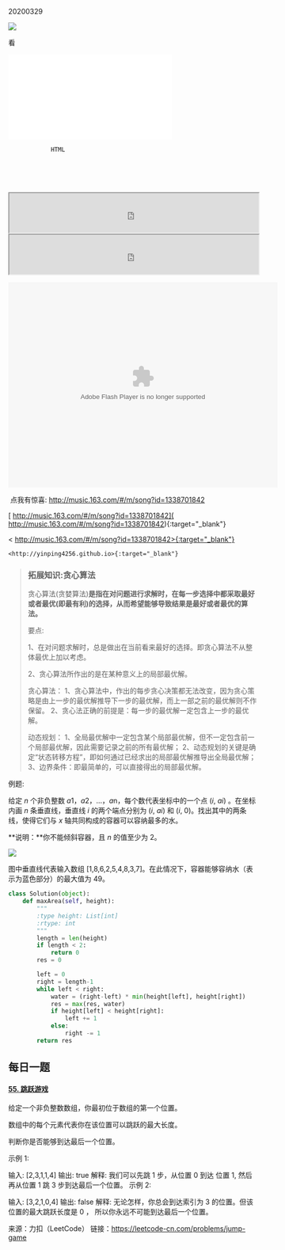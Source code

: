 





20200329

![](https://mmbiz.qpic.cn/mmbiz_jpg/Yffia3qv7fVtRiadQMcM7LTULUtqnn14VGAZG9bA7DzNRGB0ADmFWkGeG6ZSdmOp4G5xVbvlvj1hJqxmp0jg4vyg/640?wx_fmt=jpeg&tp=webp&wxfrom=5&wx_lazy=1&wx_co=1)

看

<iframe frameborder="no" border="0" marginwidth="0" marginheight="0" width=330 height=86 src="//music.163.com/outchain/player?type=2&id=1338701842&auto=1&height=66"></iframe>
<iframe frameborder="no" border="0" marginwidth="0" marginheight="0" width=330 height=86 src="//music.163.com/outchain/player?type=2&id=1401671540&auto=1&height=66"></iframe>





				HTML


​				
​				
​						

<iframe name="music" src="http://m10.music.126.net/20200328212949/d6be000e1291b561588e2809693d2b5f/ymusic/5508/010c/015e/bb43c71d926fc90ac44f64ce47d2ef2f.mp3" marginwidth="1px" marginheight="20px" width=100% height="80px" frameborder=1 　scrolling="yes" autoplay="autoplay" ></iframe>   				

	





<iframe name="music" src="http://m10.music.126.net/20200328212949/d6be000e1291b561588e2809693d2b5f/ymusic/5508/010c/015e/bb43c71d926fc90ac44f64ce47d2ef2f.mp3" marginwidth="1px" marginheight="20px" width=100% height="80px" frameborder=1 　scrolling="yes" autoplay="autoplay" >

------

```html

```

  <video id="video" controls="" preload="none"
        poster="http://media.w3.org/2010/05/sintel/poster.png">
         <source id="mp4" src="http://media.w3.org/2010/05/sintel/trailer.mp4" 
             type="video/mp4">
          <source id="webm" src="http://media.w3.org/2010/05/sintel/trailer.webm" 
              type="video/webm">
          <source id="ogv" src="http://media.w3.org/2010/05/sintel/trailer.ogv" 
              type="video/ogg">
          <p>Your user agent does not support the HTML5 Video element.</p>
    </video>

-----

--





<iframe 
    height=450 
    width=800 
    src='http://player.youku.com/embed/XMzMxMjE0MjY4NA==' 
    frameborder=0 
    'allowfullscreen'>
</iframe>

<script type="text/javascript" src="http://www.xiami.com/widget/player-single?uid=32329501&sid=1776238762&mode=js"></script>



<embed height="415" width="544" quality="high" allowfullscreen="true" type="application/x-shockwave-flash" src="//static.hdslb.com/miniloader.swf" flashvars="aid=8506694&page=1" pluginspage="//www.adobe.com/shockwave/download/download.cgi?P1_Prod_Version=ShockwaveFlash"></embed>

<object classid="clsid:6BF52A52-394A-11d3-B153-00C04F79FAA6" 
type="application/x-oleobject" width="180" height="60">
<PARAM NAME="URL" VALUE="http://m10.music.126.net/20200328212949/d6be000e1291b561588e2809693d2b5f/ymusic/5508/010c/015e/bb43c71d926fc90ac44f64ce47d2ef2f.mp3">
<PARAM NAME="AutoStart" VALUE="False">
<PARAM name="Volume" value="50">
<PARAM name="loop" value="False">
<PARAM NAME="Mute" VALUE="False">
<PARAM NAME="fullScreen" VALUE="False">
<PARAM name="uiMode" value="full">
</object>

<embed autostart="true" hidden="true" loop="true" src="http://ois5yh1xg.bkt.clouddn.com/%E5%8D%A2%E5%86%A0%E5%BB%B7%E4%B8%80%E7%94%9F%E6%89%80%E7%88%B1.mp3"></embed>
点我有惊喜: http://music.163.com/#/m/song?id=1338701842

[ http://music.163.com/#/m/song?id=1338701842]( http://music.163.com/#/m/song?id=1338701842){:target="_blank"}

< http://music.163.com/#/m/song?id=1338701842>{:target="_blank"}

```text
<http://yinping4256.github.io>{:target="_blank"}
```

> ### 拓展知识:贪心算法
>
> 贪心算法(贪婪算法)**是指在对问题进行求解时，在每一步选择中都采取最好或者最优(即最有利)的选择，从而希望能够导致结果是最好或者最优的算法。**
>
> 要点: 
>
> 1、在对问题求解时，总是做出在当前看来最好的选择。即贪心算法不从整体最优上加以考虑。
>
> 2、贪心算法所作出的是在某种意义上的局部最优解。
>
> 贪心算法：
> 1、贪心算法中，作出的每步贪心决策都无法改变，因为贪心策略是由上一步的最优解推导下一步的最优解，而上一部之前的最优解则不作保留。
> 2、贪心法正确的前提是：每一步的最优解一定包含上一步的最优解。
>
> 动态规划：
> 1、全局最优解中一定包含某个局部最优解，但不一定包含前一个局部最优解，因此需要记录之前的所有最优解；
> 2、动态规划的关键是确定“状态转移方程”，即如何通过已经求出的局部最优解推导出全局最优解；
> 3、边界条件：即最简单的，可以直接得出的局部最优解。

例题:

给定 *n* 个非负整数 *a*1，*a*2，…，*a*n，每个数代表坐标中的一个点 (*i*, *ai*) 。在坐标内画 *n* 条垂直线，垂直线 *i* 的两个端点分别为 (*i*, *ai*) 和 (*i*, 0)。找出其中的两条线，使得它们与 *x* 轴共同构成的容器可以容纳最多的水。

**说明：**你不能倾斜容器，且 *n* 的值至少为 2。

![](https://aliyun-lc-upload.oss-cn-hangzhou.aliyuncs.com/aliyun-lc-upload/uploads/2018/07/25/question_11.jpg)

图中垂直线代表输入数组 [1,8,6,2,5,4,8,3,7]。在此情况下，容器能够容纳水（表示为蓝色部分）的最大值为 49。

```python
class Solution(object):
    def maxArea(self, height):
        """
        :type height: List[int]
        :rtype: int
        """
        length = len(height)
        if length < 2:
            return 0
        res = 0

        left = 0
        right = length-1
        while left < right:
            water = (right-left) * min(height[left], height[right])
            res = max(res, water)
            if height[left] < height[right]:
                left += 1
            else:
                right -= 1
        return res
```



## 每日一题

#### [55. 跳跃游戏](https://leetcode-cn.com/problems/jump-game/)

给定一个非负整数数组，你最初位于数组的第一个位置。

数组中的每个元素代表你在该位置可以跳跃的最大长度。

判断你是否能够到达最后一个位置。

示例 1:

输入: [2,3,1,1,4]
输出: true
解释: 我们可以先跳 1 步，从位置 0 到达 位置 1, 然后再从位置 1 跳 3 步到达最后一个位置。
示例 2:

输入: [3,2,1,0,4]
输出: false
解释: 无论怎样，你总会到达索引为 3 的位置。但该位置的最大跳跃长度是 0 ， 所以你永远不可能到达最后一个位置。

来源：力扣（LeetCode）
链接：https://leetcode-cn.com/problems/jump-game
